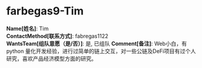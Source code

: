 # farbegas9-Tim

**Name[姓名]**: Tim  
**ContactMethod[联系方式]**: fabregas1122  
**WantsTeam[组队意愿（是/否）]**: 是, 已组队
**Comment[备注]**: Web小白，有 python 量化开发经验，进行过简单的链上交互，对一些公链及DeFi项目有过个人研究，喜欢产品经济模型方面的研究。  

